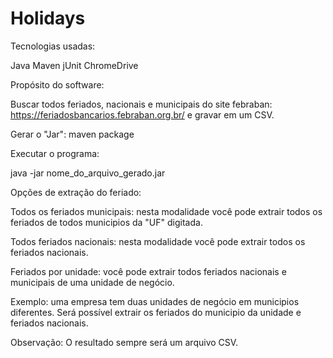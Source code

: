 # Holidays

Tecnologias usadas:

Java
Maven
jUnit
ChromeDrive

Propósito do software:

Buscar todos feriados, nacionais e municipais do site febraban: https://feriadosbancarios.febraban.org.br/ e gravar em um CSV.

Gerar o "Jar":
maven package

Executar o programa:

java -jar nome_do_arquivo_gerado.jar

Opções de extração do feriado:

Todos os feriados municipais: nesta modalidade você pode extrair todos os feriados de todos municipios da "UF" digitada.

Todos feriados nacionais: nesta modalidade você pode extrair todos os feriados nacionais.

Feriados por unidade: você pode extrair todos feriados nacionais e municipais de uma unidade de negócio.

Exemplo: uma empresa tem duas unidades de negócio em municipios diferentes. Será possível extrair os feriados do municipio da unidade e feriados nacionais.

Observação:
O resultado sempre será um arquivo CSV.
